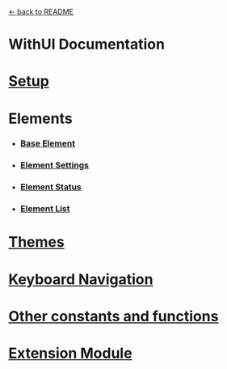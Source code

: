 [<- back to README](../README.md)

# WithUI Documentation

# [Setup](setup.md)

# Elements

- ### [Base Element](element.md)
- ### [Element Settings](settings.md)
- ### [Element Status](status.md)
- ### [Element List](elements.md)

# [Themes](themes.md)

# [Keyboard Navigation](navigation.md)

# [Other constants and functions](extra.md)

# [Extension Module](ext.md)
